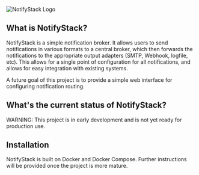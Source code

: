 ![NotifyStack Logo](https://github.com/user-attachments/assets/7ebff2a1-3486-4dc0-8d00-1a3891d97776)

## What is NotifyStack? 
NotifyStack is a simple notification broker. It allows users to send notifications in various formats to a central broker, which then forwards the notifications to the appropriate output adapters (SMTP, Webhook, logfile, etc). This allows for a single point of configuration for all notifications, and allows for easy integration with existing systems. 

A future goal of this project is to provide a simple web interface for configuring notification routing. 
## What's the current status of NotifyStack?
WARNING: This project is in early development and is not yet ready for production use.

## Installation
NotifyStack is built on Docker and Docker Compose. Further instructions will be provided once the project is more mature.
